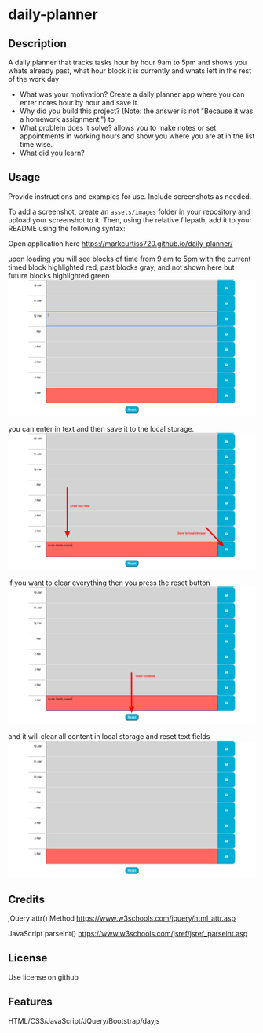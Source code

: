 # daily-planner

## Description

A daily planner that tracks tasks hour by hour 9am to 5pm and shows you whats already past, what hour block it is currently and whats left in the rest of the work day

- What was your motivation? Create a daily planner app where you can enter notes hour by hour and save it. 
- Why did you build this project? (Note: the answer is not "Because it was a homework assignment.") to 
- What problem does it solve? allows you to make notes or set appointments in working hours and show you where you are at in the list time wise.
- What did you learn?

## Usage

Provide instructions and examples for use. Include screenshots as needed.

To add a screenshot, create an `assets/images` folder in your repository and upload your screenshot to it. Then, using the relative filepath, add it to your README using the following syntax:

Open application here https://markcurtiss720.github.io/daily-planner/



upon loading you will see blocks of time from 9 am to 5pm
with the current timed block highlighted red, past blocks gray, and not shown here but future blocks highlighted green
![planner](./assets/images/current%20hour.png)


you can enter in text and then save it to the local storage.
![Enter text and save](./assets/images/enter-save.png)


if you want to clear everything then you press the reset button
![reset](./assets/images/reset.png)

and it will clear all content in local storage and reset text fields
![Blank](./assets/images/blank.png)




## Credits

jQuery attr() Method
https://www.w3schools.com/jquery/html_attr.asp


JavaScript parseInt()
https://www.w3schools.com/jsref/jsref_parseint.asp

## License

Use license on github

## Features

HTML/CSS/JavaScript/JQuery/Bootstrap/dayjs